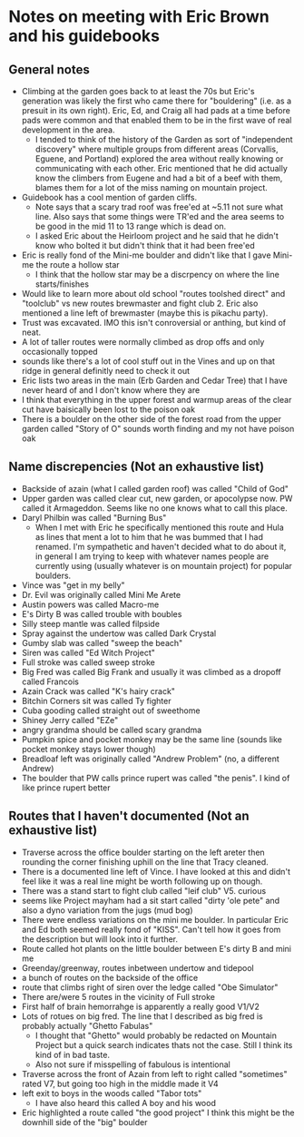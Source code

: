 # Notes on meeting with Eric Brown and his guidebooks
## General notes
- Climbing at the garden goes back to at least the 70s but Eric's generation was likely the first who came there for "bouldering" (i.e. as a presuit in its own right). Eric, Ed, and Craig all had pads at a time before pads were common and that enabled them to be in the first wave of real development in the area.
	- I tended to think of the history of the Garden as sort of "independent discovery" where multiple groups from different areas (Corvallis, Eguene, and Portland) explored the area without really knowing or communicating with each other. Eric mentioned that he did actually know the climbers from Eugene and had a bit of a beef with them, blames them for a lot of the miss naming on mountain project.
- Guidebook has a cool mention of garden cliffs.
	- Note says that a scary trad roof was free'ed at ~5.11 not sure what line. Also says that some things were TR'ed and the area seems to be good in the mid 11 to 13 range which is dead on.
	- I asked Eric about the Heirloom project and he said that he didn't know who bolted it but didn't think that it had been free'ed
- Eric is really fond of the Mini-me boulder and didn't like that I gave Mini-me the route a hollow star
	- I think that the hollow star may be a discrpency on where the line starts/finishes
- Would like to learn more about old school "routes toolshed direct" and "toolclub" vs new routes brewmaster and fight club 2. Eric also mentioned a line left of brewmaster (maybe this is pikachu party).
- Trust was excavated. IMO this isn't conroversial or anthing, but kind of neat.
- A lot of taller routes were normally climbed as drop offs and only occasionally topped
- sounds like there's a lot of cool stuff out in the Vines and up on that ridge in general definitly need to check it out
- Eric lists two areas in the main (Erb Garden and Cedar Tree) that I have never heard of and I don't know where they are
- I think that everything in the upper forest and warmup areas of the clear cut have baisically been lost to the poison oak
- There is a boulder on the other side of the forest road from the upper garden called "Story of O" sounds worth finding and my not have poison oak
## Name discrepencies (Not an exhaustive list)
- Backside of azain (what I called garden roof) was called "Child of God"
- Upper garden was called clear cut, new garden, or apocolypse now. PW called it Armageddon. Seems like no one knows what to call this place.
- Daryl Philbin was called "Burning Bus"
	- When I met with Eric he specifically mentioned this route and Hula as lines that ment a lot to him that he was bummed that I had renamed. I'm sympathetic and haven't decided what to do about it, in general I am trying to keep with whatever names people are currently using (usually whatever is on mountain project) for popular boulders.
- Vince was "get in my belly"
- Dr. Evil was originally called Mini Me Arete
- Austin powers was called Macro-me
- E's Dirty B was called trouble with boubles
- Silly steep mantle was called filpside
- Spray against the undertow was called Dark Crystal
- Gumby slab was called "sweep the beach"
- Siren was called "Ed Witch Project"
- Full stroke was called sweep stroke
- Big Fred was called Big Frank and usually it was climbed as a dropoff called Francois
- Azain Crack was called "K's hairy crack"
- Bitchin Corners sit was called Ty fighter 
- Cuba gooding called straight out of sweethome
- Shiney Jerry called "EZe"
- angry grandma should be called scary grandma
- Pumpkin spice and pocket monkey may be the same line (sounds like pocket monkey stays lower though)
- Breadloaf left was originally called "Andrew Problem" (no, a different Andrew)
- The boulder that PW calls prince rupert was called "the penis". I kind of like prince rupert better
## Routes that I haven't documented (Not an exhaustive list)
- Traverse across the office boulder starting on the left areter then rounding the corner finishing uphill on the line that Tracy cleaned.
- There is a documented line left of Vince. I have looked at this and didn't feel like it was a real line might be worth following up on though.
- There was a stand start to fight club called "leif club" V5. curious
- seems like Project mayham had a sit start called "dirty 'ole pete" and also a dyno variation from the jugs (mud bog)
- There were endless variations on the mini me boulder. In particular Eric and Ed both seemed really fond of "KISS". Can't tell how it goes from the description but will look into it further.
- Route called hot plants on the little boulder between E's dirty B and mini me
- Greenday/greenway, routes inbetween undertow and tidepool
- a bunch of routes on the backside of the office
- route that climbs right of siren over the ledge called "Obe Simulator"
- There are/were 5 routes in the vicinity of Full stroke
- First half of brain hemorrahge is apparently a really good V1/V2
- Lots of rotues on big fred. The line that I described as big fred is probably actually "Ghetto Fabulas"
	- I thought that "Ghetto" would probably be redacted on Mountain Project but a quick search indicates thats not the case. Still I think its kind of in bad taste.
	- Also not sure if misspelling of fabulous is intentional
- Traverse across the front of Azain from left to right called "sometimes" rated V7, but going too high in the middle made it V4
- left exit to boys in the woods called "Tabor tots"
	- I have also heard this called A boy and his wood
- Eric highlighted a route called "the good project" I think this might be the downhill side of the "big" boulder